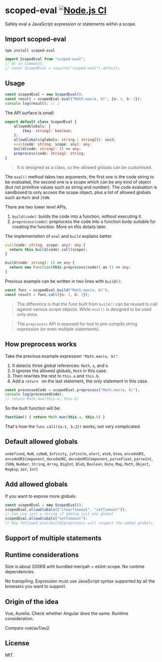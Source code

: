 # scoped-eval [![Node.js CI](https://github.com/3cp/scoped-eval/actions/workflows/node.js.yml/badge.svg)](https://github.com/3cp/scoped-eval/actions/workflows/node.js.yml)

Safely eval a JavaScript expression or statements within a scope.

## Import scoped-eval
```
npm install scoped-eval
```
```js
import ScopedEval from "scoped-eval";
// Or in CommonJS:
// const ScopedEval = require("scoped-eval").default;
```

## Usage

```js
const scopedEval = new ScopedEval();
const result = scopedEval.eval("Math.max(a, b)", {a: 1, b: 2});
console.log(result); // 2
```

The API surface is small:
```ts
export default class ScopedEval {
    allowedGlobals: {
        [key: string]: boolean;
    };
    allowGlobals(globals: string | string[]): void;
    eval(code: string, scope: any): any;
    build(code: string): () => any;
    preprocess(code: string): string;
}
```

> It is designed as a class, so the allowed globals can be customised.

The `eval()` method takes two arguments, the first one is the code string to be evaluated, the second one is a scope which can be any kind of object (but not primitive values such as string and number). The code evaluation is sandboxed to only access the scope object, plus a list of allowed globals such as `Math` and `JSON`.

There are two lower level APIs,
1. `build(code)`: builds the code into a function, without executing it.
2. `preprocess(code)`: preprocess the code into a function body suitable for creating the function. More on this details later.

The implementation of `eval` and `build` explains better.
```ts
eval(code: string, scope: any): any {
  return this.build(code).call(scope);
}

build(code: string): () => any {
  return new Function(this.preprocess(code)) as () => any;
}
```

Previous example can be written in two lines with `build()`:
```js
const func = scopedEval.build("Math.max(a, b)");
const result = func.call({a: 1, b: 2});
```

> The difference is that the func built from `build()` can be reused to call against various scope objects. While `eval()` is designed to be used only once.

> The `preprocess` API is exposed for tool to pre-compile string expression (or even multiple statements).

## How preprocess works

Take the previous example expression `"Math.max(a, b)"`.
1. It detects three global references: `Math`, `a`, and `b`.
2. It ignores the allowed globals, `Math` in this case.
3. Then rewrites the rest to `this.a` and `this.b`.
4. Add a `return ` on the last statement, the only statement in this case.
```js
const processedCode = scopedEval.preprocess("Math.max(a, b)");
console.log(processedCode);
// return Math.max(this.a, this.b)
```

So the built function will be:
```js
function() { return Math.max(this.a, this.b) }
```

That's how the `func.call({a:1, b:2})` works, not very complicated.

## Default allowed globals

`undefined`, `NaN`, `isNaN`, `Infinity`, `isFinite`, `alert`, `atob`, `btoa`,
`encodeURI`, `encodeURIComponent`, `decodeURI`, `decodeURIComponent`, `parseFloat`,
`parseInt`, `JSON`, `Number`, `String`, `Array`, `BigInt`, `Blob`, `Boolean`,
`Date`, `Map`, `Math`, `Object`, `RegExp`, `Set`, `Intl`

## Add allowed globals

If you want to expose more globals:
```js
const scopedEval = new ScopedEval();
scopedEval.allowGlobals(["clearTimeout", "setTimeout"]);
// Can use just a string if adding just one global
scopedEval.allowGlobals("setTimeout");
// Any followed eval/build/preprocess will respect the added globals.
```

## Support of multiple statements

## Runtime considerations

Size is about 200KB with bundled meriyah + eslint-scope. No runtime dependencies.

No transpiling. Expression must use JavaScript syntax supported by all the browsers you want to support.

## Origin of the idea

Vue, Aurelia. Check whether Angular does the same.
Runtime consideration.

Compare vue/au1/au2.

## License
MIT.
